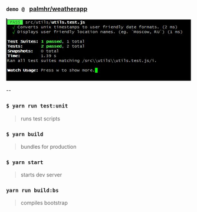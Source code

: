 
### `demo @ ` [palmhr/weatherapp](https://nikolav-webdev.xyz)

![Test if App renders](./test000.jpg "passed")


--


### `$ yarn run test:unit`
  > runs test scripts

### `$ yarn build`
  > bundles for production

### `$ yarn start`
  > starts dev server


### `yarn run build:bs`
  > compiles bootstrap

